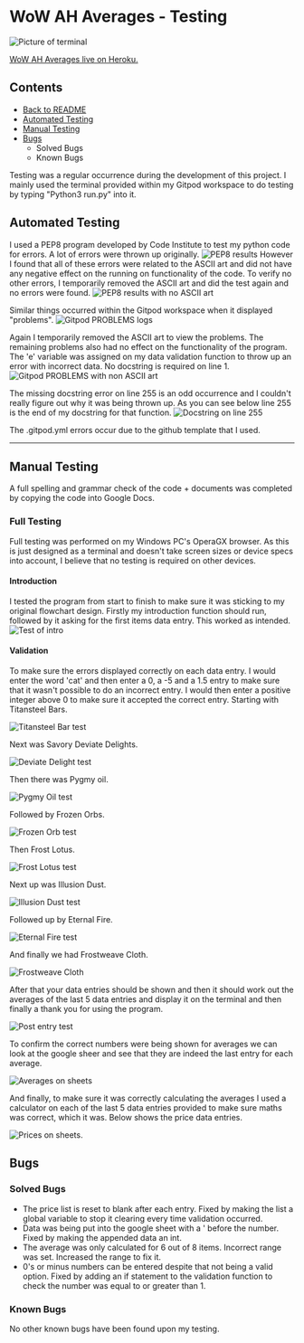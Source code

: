 # **WoW AH Averages - Testing**
![Picture of terminal](/testing-images/preview-image.png)
 
[WoW AH Averages live on Heroku.](https://wow-ah-averages.herokuapp.com)
 
## **Contents**
 
* [Back to README](../README.md)
* [Automated Testing](#automated-testing)
* [Manual Testing](#manual-testing)
* [Bugs](#bugs)
    * Solved Bugs
    * Known Bugs
 
Testing was a regular occurrence during the development of this project.
I mainly used the terminal provided within my Gitpod workspace to do testing by typing "Python3 run.py" into it.
 
## **Automated Testing**
 
I used a PEP8 program developed by Code Institute to test my python code for errors. A lot of errors were thrown up originally.
![PEP8 results](/testing-images/linter-ascii.png)
However I found that all of these errors were related to the ASCII art and did not have any negative effect on the running on functionality of the code. To verify no other errors, I temporarily removed the ASCII art and did the test again and no errors were found.
![PEP8 results with no ASCII art](/testing-images/linter.png)
 
Similar things occurred within the Gitpod workspace when it displayed "problems".
![Gitpod PROBLEMS logs](/testing-images/new-problems.png)
 
Again I temporarily removed the ASCII art to view the problems. The remaining problems also had no effect on the functionality of the program. The 'e' variable was assigned on my data validation function to throw up an error with incorrect data. No docstring is required on line 1.
![Gitpod PROBLEMS with non ASCII art](/testing-images/problem-list.png)
 
The missing docstring error on line 255 is an odd occurrence and I couldn't really figure out why it was being thrown up. As you can see below line 255 is the end of my docstring for that function.
![Docstring on line 255](/testing-images/docstring-error.png)
 
The .gitpod.yml errors occur due to the github template that I used.
 
***
## **Manual Testing**
 
A full spelling and grammar check of the code + documents was completed by copying the code into Google Docs.
 
### **Full Testing**
 
Full testing was performed on my Windows PC's OperaGX browser. As this is just designed as a terminal and doesn't take screen sizes or device specs into account, I believe that no testing is required on other devices.
 
#### **Introduction**
I tested the program from start to finish to make sure it was sticking to my original flowchart design. Firstly my introduction function should run, followed by it asking for the first items data entry. This worked as intended.
![Test of intro](/testing-images/test-1.png)
 
#### **Validation**
To make sure the errors displayed correctly on each data entry. I would enter the word 'cat' and then enter a 0, a -5 and a 1.5 entry to make sure that it wasn't possible to do an incorrect entry. I would then enter a positive integer above 0 to make sure it accepted the correct entry. Starting with Titansteel Bars.
 
![Titansteel Bar test](/testing-images/test-2.png)
 
Next was Savory Deviate Delights.
 
![Deviate Delight test](/testing-images/test-3.png)
 
Then there was Pygmy oil.
 
![Pygmy Oil test](/testing-images/test-4.png)
 
Followed by Frozen Orbs.
 
![Frozen Orb test](/testing-images/test-5.png)
 
Then Frost Lotus.
 
![Frost Lotus test](/testing-images/test-6.png)
 
Next up was Illusion Dust.
 
![Illusion Dust test](/testing-images/test-7.png)
 
Followed up by Eternal Fire.
 
![Eternal Fire test](/testing-images/test-8.png)
 
And finally we had Frostweave Cloth.
 
![Frostweave Cloth](/testing-images/test-9.png)
 
After that your data entries should be shown and then it should work out the averages of the last 5 data entries and display it on the terminal and then finally a thank you for using the program.
 
![Post entry test](/testing-images/test-10.png)
 
To confirm the correct numbers were being shown for averages we can look at the google sheer and see that they are indeed the last entry for each average.
 
![Averages on sheets](/testing-images/sheet-average.png)
 
And finally, to make sure it was correctly calculating the averages I used a calculator on each of the last 5 data entries provided to make sure maths was correct, which it was. Below shows the price data entries.
 
![Prices on sheets](/testing-images/sheet-prices.png).
 
## **Bugs**
 
### **Solved Bugs**
 
* The price list is reset to blank after each entry. Fixed by making the list a global variable to stop it clearing every time validation occurred.
* Data was being put into the google sheet with a ' before the number. Fixed by making the appended data an int.
* The average was only calculated for 6 out of 8 items. Incorrect range was set. Increased the range to fix it.
* 0's or minus numbers can be entered despite that not being a valid option. Fixed by adding an if statement to the validation function to check the number was equal to or greater than 1.
 
### **Known Bugs**
 
No other known bugs have been found upon my testing.